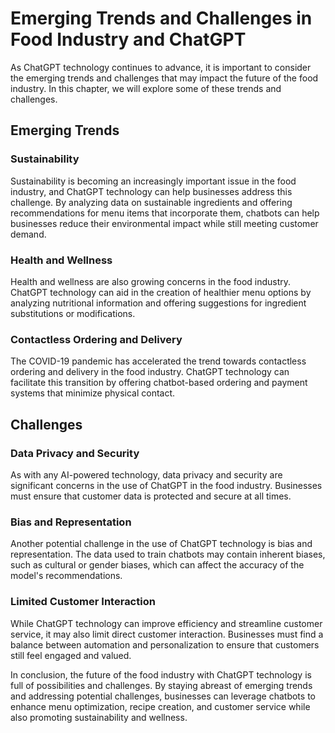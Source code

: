 Emerging Trends and Challenges in Food Industry and ChatGPT
============================================================================================================

As ChatGPT technology continues to advance, it is important to consider the emerging trends and challenges that may impact the future of the food industry. In this chapter, we will explore some of these trends and challenges.

Emerging Trends
---------------

### Sustainability

Sustainability is becoming an increasingly important issue in the food industry, and ChatGPT technology can help businesses address this challenge. By analyzing data on sustainable ingredients and offering recommendations for menu items that incorporate them, chatbots can help businesses reduce their environmental impact while still meeting customer demand.

### Health and Wellness

Health and wellness are also growing concerns in the food industry. ChatGPT technology can aid in the creation of healthier menu options by analyzing nutritional information and offering suggestions for ingredient substitutions or modifications.

### Contactless Ordering and Delivery

The COVID-19 pandemic has accelerated the trend towards contactless ordering and delivery in the food industry. ChatGPT technology can facilitate this transition by offering chatbot-based ordering and payment systems that minimize physical contact.

Challenges
----------

### Data Privacy and Security

As with any AI-powered technology, data privacy and security are significant concerns in the use of ChatGPT in the food industry. Businesses must ensure that customer data is protected and secure at all times.

### Bias and Representation

Another potential challenge in the use of ChatGPT technology is bias and representation. The data used to train chatbots may contain inherent biases, such as cultural or gender biases, which can affect the accuracy of the model's recommendations.

### Limited Customer Interaction

While ChatGPT technology can improve efficiency and streamline customer service, it may also limit direct customer interaction. Businesses must find a balance between automation and personalization to ensure that customers still feel engaged and valued.

In conclusion, the future of the food industry with ChatGPT technology is full of possibilities and challenges. By staying abreast of emerging trends and addressing potential challenges, businesses can leverage chatbots to enhance menu optimization, recipe creation, and customer service while also promoting sustainability and wellness.
